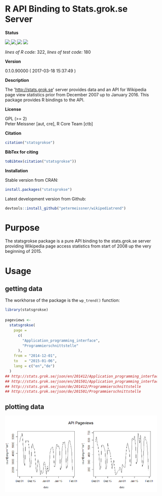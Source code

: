 
<!-- README.md is generated from README.Rmd. Please edit that file -->
R API Binding to Stats.grok.se Server
=====================================

**Status**

<a href="https://travis-ci.org/petermeissner/statsgrokse"> <img src="https://api.travis-ci.org/petermeissner/statsgrokse.svg?branch=master"> <a/> <a href="https://cran.r-project.org/package=statsgrokse"> <img src="http://www.r-pkg.org/badges/version/statsgrokse"> </a> <img src="http://cranlogs.r-pkg.org/badges/grand-total/statsgrokse"> <img src="http://cranlogs.r-pkg.org/badges/statsgrokse">

*lines of R code:* 322, *lines of test code:* 180

**Version**

0.1.0.90000 ( 2017-03-18 15:37:49 )

**Description**

The '<http://stats.grok.se>' server provides data and an API for Wikipedia page view statistics prior from December 2007 up to January 2016. This package provides R bindings to the API.

**License**

GPL (&gt;= 2) <br>Peter Meissner \[aut, cre\], R Core Team \[ctb\]

**Citation**

``` r
citation("statsgrokse")
```

**BibTex for citing**

``` r
toBibtex(citation("statsgrokse"))
```

**Installation**

Stable version from CRAN:

``` r
install.packages("statsgrokse")
```

Latest development version from Github:

``` r
devtools::install_github("petermeissner/wikipediatrend")
```

Purpose
=======

The statsgrokse package is a pure API binding to the stats.grok.se server providing Wikipedia page access statistics from start of 2008 up the very beginning of 2015.

Usage
=====

getting data
------------

The workhorse of the package is the `wp_trend()` function:

``` r
library(statsgrokse)

pageviews <-   
  statsgrokse(
    page = 
      c(
        "Application_programming_interface", 
        "Programmierschnittstelle"
      ), 
    from = "2014-12-01", 
    to   = "2015-01-06", 
    lang = c("en","de")
  )
## http://stats.grok.se/json/en/201412/Application_programming_interface
## http://stats.grok.se/json/en/201501/Application_programming_interface
## http://stats.grok.se/json/de/201412/Programmierschnittstelle
## http://stats.grok.se/json/de/201501/Programmierschnittstelle
```

plotting data
-------------

![](README-unnamed-chunk-14-1.png)
